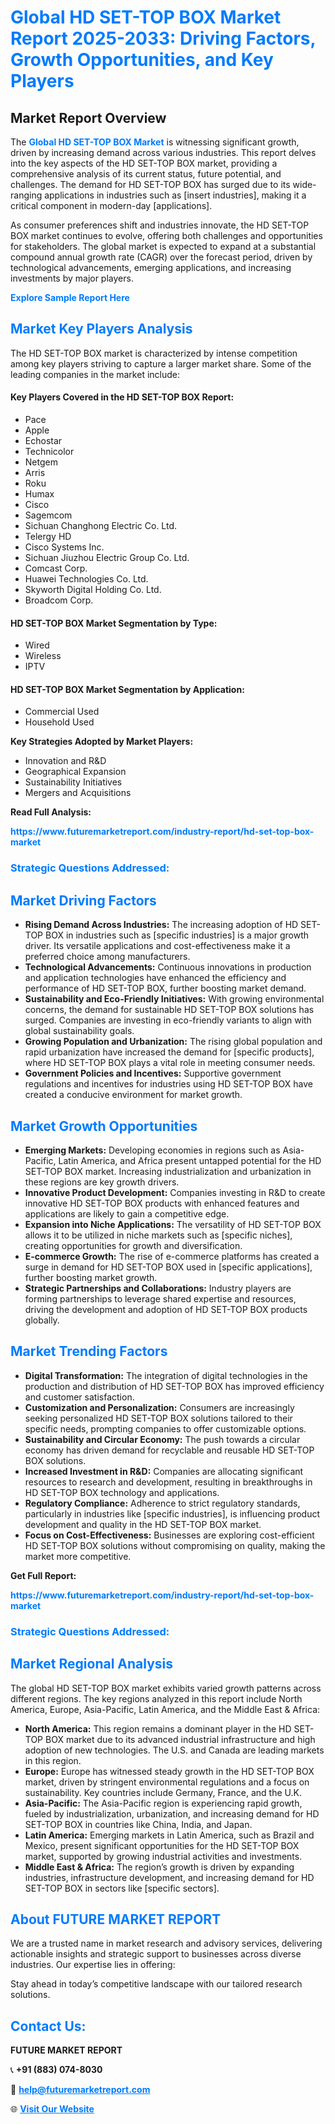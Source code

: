 <h1 style="color: #007BFF;">Global HD SET-TOP BOX Market Report 2025-2033: Driving Factors, Growth Opportunities, and Key Players</h1>

<section id="overview">
<h2>Market Report Overview</h2>
<p>The <a href="https://www.futuremarketreport.com/industry-report/hd-set-top-box-market" style="color: #007BFF; text-decoration: none;"><strong>Global HD SET-TOP BOX Market</strong></a> is witnessing significant growth, driven by increasing demand across various industries. This report delves into the key aspects of the HD SET-TOP BOX market, providing a comprehensive analysis of its current status, future potential, and challenges. The demand for HD SET-TOP BOX has surged due to its wide-ranging applications in industries such as [insert industries], making it a critical component in modern-day [applications].</p>
<p>As consumer preferences shift and industries innovate, the HD SET-TOP BOX market continues to evolve, offering both challenges and opportunities for stakeholders. The global market is expected to expand at a substantial compound annual growth rate (CAGR) over the forecast period, driven by technological advancements, emerging applications, and increasing investments by major players.</p>
</section>

<section id="overview">
<p><a href="https://www.futuremarketreport.com/request-sample/reportId=75617" style="color: #007BFF; text-decoration: none;"><strong>Explore Sample Report Here</strong></a></p>
</section>

<section id="key-players">
<h2 style="color: #007BFF;">Market Key Players Analysis</h2>
<p>The HD SET-TOP BOX market is characterized by intense competition among key players striving to capture a larger market share. Some of the leading companies in the market include:</p>
<h4>Key Players Covered in the HD SET-TOP BOX Report:</h4>
<ul><li>Pace</li><li>Apple</li><li>Echostar</li><li>Technicolor</li><li>Netgem</li><li>Arris</li><li>Roku</li><li>Humax</li><li>Cisco</li><li>Sagemcom</li><li>Sichuan Changhong Electric Co. Ltd.</li><li>Telergy HD</li><li>Cisco Systems Inc.</li><li>Sichuan Jiuzhou Electric Group Co. Ltd.</li><li>Comcast Corp.</li><li>Huawei Technologies Co. Ltd.</li><li>Skyworth Digital Holding Co. Ltd.</li><li>Broadcom Corp.</li></ul>
<h4>HD SET-TOP BOX Market Segmentation by Type:</h4>
<ul><li>Wired</li><li>Wireless</li><li>IPTV</li></ul>

<h4>HD SET-TOP BOX Market Segmentation by Application:</h4>
<ul><li>Commercial Used</li><li>Household Used</li></ul>
<p><strong>Key Strategies Adopted by Market Players:</strong></p>
<ul>
<li>Innovation and R&D</li>
<li>Geographical Expansion</li>
<li>Sustainability Initiatives</li>
<li>Mergers and Acquisitions</li>
</ul>
</section>

<section>
<p><strong>Read Full Analysis: </strong></p><a href="https://www.futuremarketreport.com/industry-report/hd-set-top-box-market" style="color: #007BFF; text-decoration: none;"><strong>https://www.futuremarketreport.com/industry-report/hd-set-top-box-market</strong></a>
<h3 style="color: #007BFF;">Strategic Questions Addressed:</h3>
</section>

<section id="driving-factors">
<h2 style="color: #007BFF;">Market Driving Factors</h2>
<ul>
<li><strong>Rising Demand Across Industries:</strong> The increasing adoption of HD SET-TOP BOX in industries such as [specific industries] is a major growth driver. Its versatile applications and cost-effectiveness make it a preferred choice among manufacturers.</li>
<li><strong>Technological Advancements:</strong> Continuous innovations in production and application technologies have enhanced the efficiency and performance of HD SET-TOP BOX, further boosting market demand.</li>
<li><strong>Sustainability and Eco-Friendly Initiatives:</strong> With growing environmental concerns, the demand for sustainable HD SET-TOP BOX solutions has surged. Companies are investing in eco-friendly variants to align with global sustainability goals.</li>
<li><strong>Growing Population and Urbanization:</strong> The rising global population and rapid urbanization have increased the demand for [specific products], where HD SET-TOP BOX plays a vital role in meeting consumer needs.</li>
<li><strong>Government Policies and Incentives:</strong> Supportive government regulations and incentives for industries using HD SET-TOP BOX have created a conducive environment for market growth.</li>
</ul>
</section>

<section id="growth-opportunities">
<h2 style="color: #007BFF;">Market Growth Opportunities</h2>
<ul>
<li><strong>Emerging Markets:</strong> Developing economies in regions such as Asia-Pacific, Latin America, and Africa present untapped potential for the HD SET-TOP BOX market. Increasing industrialization and urbanization in these regions are key growth drivers.</li>
<li><strong>Innovative Product Development:</strong> Companies investing in R&D to create innovative HD SET-TOP BOX products with enhanced features and applications are likely to gain a competitive edge.</li>
<li><strong>Expansion into Niche Applications:</strong> The versatility of HD SET-TOP BOX allows it to be utilized in niche markets such as [specific niches], creating opportunities for growth and diversification.</li>
<li><strong>E-commerce Growth:</strong> The rise of e-commerce platforms has created a surge in demand for HD SET-TOP BOX used in [specific applications], further boosting market growth.</li>
<li><strong>Strategic Partnerships and Collaborations:</strong> Industry players are forming partnerships to leverage shared expertise and resources, driving the development and adoption of HD SET-TOP BOX products globally.</li>
</ul>
</section>

<section id="trending-factors">
<h2 style="color: #007BFF;">Market Trending Factors</h2>
<ul>
<li><strong>Digital Transformation:</strong> The integration of digital technologies in the production and distribution of HD SET-TOP BOX has improved efficiency and customer satisfaction.</li>
<li><strong>Customization and Personalization:</strong> Consumers are increasingly seeking personalized HD SET-TOP BOX solutions tailored to their specific needs, prompting companies to offer customizable options.</li>
<li><strong>Sustainability and Circular Economy:</strong> The push towards a circular economy has driven demand for recyclable and reusable HD SET-TOP BOX solutions.</li>
<li><strong>Increased Investment in R&D:</strong> Companies are allocating significant resources to research and development, resulting in breakthroughs in HD SET-TOP BOX technology and applications.</li>
<li><strong>Regulatory Compliance:</strong> Adherence to strict regulatory standards, particularly in industries like [specific industries], is influencing product development and quality in the HD SET-TOP BOX market.</li>
<li><strong>Focus on Cost-Effectiveness:</strong> Businesses are exploring cost-efficient HD SET-TOP BOX solutions without compromising on quality, making the market more competitive.</li>
</ul>
</section>

<section>
<p><strong>Get Full Report: </strong></p><a href="https://www.futuremarketreport.com/industry-report/hd-set-top-box-market" style="color: #007BFF; text-decoration: none;"><strong>https://www.futuremarketreport.com/industry-report/hd-set-top-box-market</strong></a>
<h3 style="color: #007BFF;">Strategic Questions Addressed:</h3>
</section>


<section id="regional-analysis">
<h2 style="color: #007BFF;">Market Regional Analysis</h2>
<p>The global HD SET-TOP BOX market exhibits varied growth patterns across different regions. The key regions analyzed in this report include North America, Europe, Asia-Pacific, Latin America, and the Middle East & Africa:</p>
<ul>
<li><strong>North America:</strong> This region remains a dominant player in the HD SET-TOP BOX market due to its advanced industrial infrastructure and high adoption of new technologies. The U.S. and Canada are leading markets in this region.</li>
<li><strong>Europe:</strong> Europe has witnessed steady growth in the HD SET-TOP BOX market, driven by stringent environmental regulations and a focus on sustainability. Key countries include Germany, France, and the U.K.</li>
<li><strong>Asia-Pacific:</strong> The Asia-Pacific region is experiencing rapid growth, fueled by industrialization, urbanization, and increasing demand for HD SET-TOP BOX in countries like China, India, and Japan.</li>
<li><strong>Latin America:</strong> Emerging markets in Latin America, such as Brazil and Mexico, present significant opportunities for the HD SET-TOP BOX market, supported by growing industrial activities and investments.</li>
<li><strong>Middle East & Africa:</strong> The region’s growth is driven by expanding industries, infrastructure development, and increasing demand for HD SET-TOP BOX in sectors like [specific sectors].</li>
</ul>
</section>

<footer>
<h2 style="color: #007BFF;">About FUTURE MARKET REPORT</h2>
<p>We are a trusted name in market research and advisory services, delivering actionable insights and strategic support to businesses across diverse industries. Our expertise lies in offering:</p>

<p>Stay ahead in today’s competitive landscape with our tailored research solutions.</p>

<h2 style="color: #007BFF;">Contact Us:</h2>
<p><strong>FUTURE MARKET REPORT</strong></p>
<p>📞 <strong>+91 (883) 074-8030</strong></p>
<p>📧 <strong><a href="mailto:help@futuremarketreport.com" style="color: #007BFF;">help@futuremarketreport.com</a></strong></p>
<p>🌐 <strong><a href="https://www.futuremarketreport.com/" style="color: #007BFF;">Visit Our Website</a></strong></p>
</footer>
